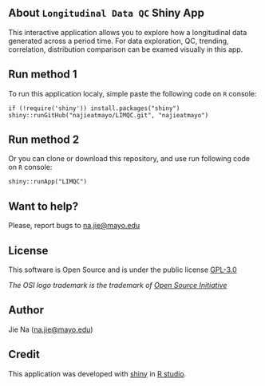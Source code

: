 ## About `Longitudinal Data QC` Shiny App


This interactive application allows you to explore how a longitudinal data generated across a period time. For data exploration, QC, trending, correlation, distribution comparison can be examed visually in this app.

## Run method 1

To run this application localy, simple paste the following code on `R` console: 

```{r} 
if (!require('shiny')) install.packages("shiny")
shiny::runGitHub("najieatmayo/LIMQC.git", "najieatmayo")
```

## Run method 2

Or you can clone or download this repository, and use run following code on `R` console:

```{r} 
shiny::runApp("LIMQC")
```
## Want to help?

Please, report bugs to na.jie@mayo.edu


## License

This software is Open Source and is under the public license [GPL-3.0](http://www.gnu.org/licenses/gpl-3.0.en.html)

_The OSI logo trademark is the trademark of [Open Source Initiative](http://opensource.org/)_

## Author

Jie Na (na.jie@mayo.edu)

## Credit

This application was developed with [shiny](http://shiny.rstudio.com/) in 
[R studio](https://www.rstudio.com/).
